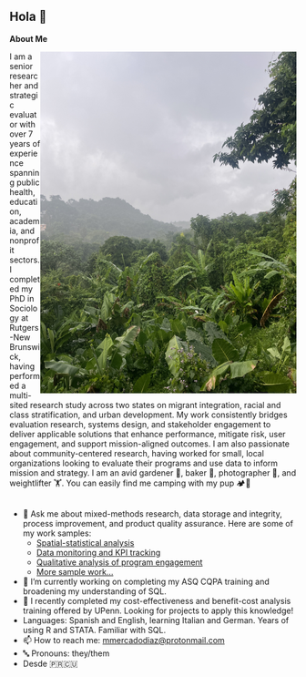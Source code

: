 ## Hola 👋


**About Me**

<img align="right" width="450" height="600" src="https://github.com/mmd613/MMD613/blob/main/IMG_6273.JPG">
I am a senior researcher and strategic evaluator with over 7 years of experience spanning public health, education, academia, and nonprofit sectors. I completed my PhD in Sociology at Rutgers-New Brunswick, having performed a multi-sited research study across two states on migrant integration, racial and class stratification, and urban development. My work consistently bridges evaluation research, systems design, and stakeholder engagement to deliver applicable solutions that enhance performance, mitigate risk, user engagement, and support mission-aligned outcomes. I am also passionate about community-centered research, having worked for small, local organizations looking to evaluate their programs and use data to inform mission and strategy. I am an avid gardener 🌱, baker 🥖, photographer 📸, and weightlifter 🏋. You can easily find me camping with my pup 🏕️🐶 <br>
<br>


- 💬 Ask me about mixed-methods research, data storage and integrity, process improvement, and product quality assurance. Here are some of my work samples:
	- [Spatial-statistical analysis](https://github.com/mmd613/Diss_work "Spatial-statistical analysis")
	- [Data monitoring and KPI tracking](https://github.com/mmd613/impl_track "Data monitoring and KPI tracking")
	- [Qualitative analysis of program engagement](https://github.com/mmd613/sust_qual "Qualitative analysis of program engagement")
	- [More sample work...](https://github.com/mmd613/sample_work "More sample work...")
- 🔭 I’m currently working on completing my ASQ CQPA training and broadening my understanding of SQL.
- 🧮 I recently completed my cost-effectiveness and benefit-cost analysis training offered by UPenn. Looking for projects to apply this knowledge!
- Languages: Spanish and English, learning Italian and German. Years of using R and STATA. Familiar with SQL. 
- 📫 How to reach me: mmercadodiaz@protonmail.com
- 🔤 Pronouns: they/them
- Desde 🇵🇷🇨🇺
